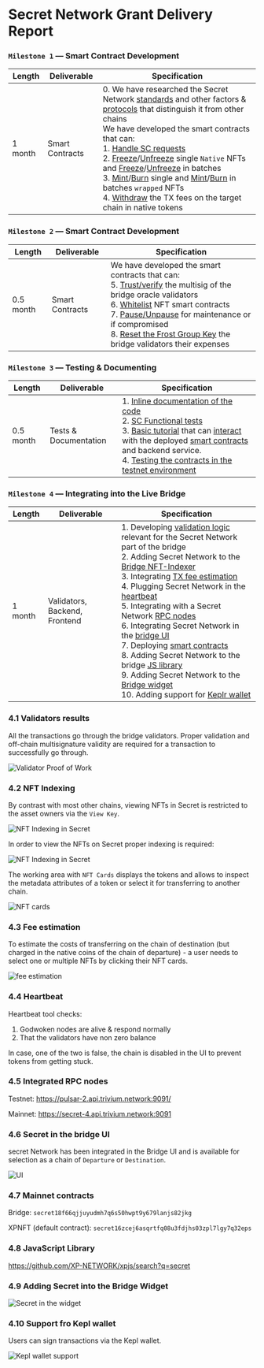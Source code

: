 # Secret Network Grant Delivery Report

### `Milestone 1` — Smart Contract Development

| Length | Deliverable | Specification |
|-|-|-|
| 1 month | Smart Contracts | 0. We have researched the Secret Network [standards](https://scrt.network/about/secret-nfts) and other factors & [protocols](https://docs.scrt.network/dev/privacy-model-of-secret-contracts.html) that distinguish it from other chains<br/>We have developed the smart contracts that can:<br/>1. [Handle SC requests](https://github.com/XP-NETWORK/secret-bridge/blob/master/src/contract.rs#L574-L595)<br/>2. [Freeze](https://github.com/XP-NETWORK/secret-bridge/blob/master/src/contract.rs#L348-L405)/[Unfreeze](https://github.com/XP-NETWORK/secret-bridge/blob/master/src/contract.rs#L224-L244) single `Native` NFTs and [Freeze](https://github.com/XP-NETWORK/secret-bridge/blob/master/src/contract.rs#L406-L473)/[Unfreeze](https://github.com/XP-NETWORK/secret-bridge/blob/master/src/contract.rs#L245-L280) in batches<br/>3. [Mint](https://github.com/XP-NETWORK/secret-bridge/blob/master/src/contract.rs#L281-L306)/[Burn](https://github.com/XP-NETWORK/secret-bridge/blob/master/src/contract.rs#L474-L517) single and [Mint](https://github.com/XP-NETWORK/secret-bridge/blob/master/src/contract.rs#L307-L347)/[Burn](https://github.com/XP-NETWORK/secret-bridge/blob/master/src/contract.rs#L518-L572) in batches `wrapped` NFTs<br/>4. [Withdraw](https://github.com/XP-NETWORK/secret-bridge/blob/master/src/contract.rs#L199-L218) the TX fees on the target chain in native tokens|

### `Milestone 2` — Smart Contract Development

| Length | Deliverable | Specification |
|-|-|-|
| 0.5 month | Smart Contracts | We have developed the smart contracts that can:<br>5. [Trust/verify](https://github.com/XP-NETWORK/secret-bridge/blob/master/src/contract.rs#L53-L127) the multisig of the bridge oracle validators<br/>6. [Whitelist](https://github.com/XP-NETWORK/secret-bridge/blob/master/src/contract.rs#L219-L223) NFT smart contracts<br/>7. [Pause/Unpause](https://github.com/XP-NETWORK/secret-bridge/blob/master/src/contract.rs#L184-L189) for maintenance or if compromised<br/>8. [Reset the Frost Group Key](https://github.com/XP-NETWORK/secret-bridge/blob/master/src/contract.rs#L190-L198) the bridge validators their expenses|

### `Milestone 3` — Testing & Documenting

| Length | Deliverable | Specification |
|-|-|-|
| 0.5 month | Tests & Documentation | 1. [Inline documentation of the code](https://github.com/XP-NETWORK/secret-bridge/commit/2ff8f610a8b905796a5d8fc626e26dd322b4de76)<br/>2. [SC Functional tests](https://github.com/XP-NETWORK/secret-bridge/blob/master/src/tests.rs)<br/>3. [Basic tutorial](https://github.com/XP-NETWORK/testing-secret_network) that can [interact](https://secretnodes.com/secret/chains/pulsar-2/contracts/secret146snljq0kjsva7qrx4am54nv3fhfaet7srx4n2) with the deployed [smart contracts](https://github.com/XP-NETWORK/xpjs/blob/secretjs/src/factory/factories.ts#L267-L280) and backend service.<br/>4. [Testing the contracts in the testnet environment](https://github.com/XP-NETWORK/testing-secret_network#minting-an-nft-on-secret)|

### `Milestone 4` — Integrating into the Live Bridge
| Length | Deliverable | Specification |
|-|-|-|
| 1 month | Validators, Backend, Frontend | 1. Developing [validation logic](#41-validators-results) relevant for the Secret Network part of the bridge<br/>2. Adding Secret Network to the [Bridge NFT-Indexer](#42-nft-indexing)<br/>3. Integrating [TX fee estimation](#43-fee-estimation)<br/>4. Plugging Secret Network in the [heartbeat](#44-heartbeat)<br/>5. Integrating with a Secret Network [RPC nodes](#45-integrated-rpc-nodes)<br/>6. Integrating Secret Network in the [bridge UI](#46-secret-in-the-bridge-ui)<br/>7. Deploying [smart contracts](#47-mainnet-contracts)<br/>8. Adding Secret Network to the bridge [JS library](#48-javascript-library)<br/>9. Adding Secret Network to the [Bridge widget](#49-adding-secret-into-the-bridge-widget)<br/>10. Adding support for [Keplr wallet](#410-support-fro-kepl-wallet)|


### 4.1 Validators results

All the transactions go through the bridge validators. Proper validation and off-chain multisignature validity are required for a transaction to successfully go through.

![Validator Proof of Work](assets/Secret_in_the_Bridge.png)

### 4.2 NFT Indexing

By contrast with most other chains, viewing NFTs in Secret is restricted to the asset owners via the `View Key`.

![NFT Indexing in Secret](assets/Secret_nft_indexing.png)

In order to view the NFTs on Secret proper indexing is required:

![NFT Indexing in Secret](assets/Viewwing_secret_nfts.png)

The working area with `NFT Cards` displays the tokens and allows to inspect the metadata attributes of a token or select it for transferring to another chain.

![NFT cards](assets/nft_cards.png)

### 4.3 Fee estimation

To estimate the costs of transferring on the chain of destination (but charged in the native coins of the chain of departure) - a user needs to select one or multiple NFTs by clicking their NFT cards.

![fee estimation](assets/Secret_fee_estimation.png)

### 4.4 Heartbeat

Heartbeat tool checks:
1. Godwoken nodes are alive & respond normally
2. That the validators have  non zero balance

In case, one of the two is false, the chain is disabled in the UI to prevent tokens from getting stuck.

### 4.5 Integrated RPC nodes

Testnet: https://pulsar-2.api.trivium.network:9091/

Mainnet: https://secret-4.api.trivium.network:9091

### 4.6 Secret in the bridge UI

secret Network has been integrated in the Bridge UI and is available for selection as a chain of `Departure` or `Destination`.

![UI](assets/Secret_in_the_ui.png)

### 4.7 Mainnet contracts

Bridge: `secret18f66qjjuyudmh7q6s50hwpt9y679lanjs82jkg`

XPNFT (default contract): `secret16zcej6asqrtfq08u3fdjhs03zpl7lgy7q32eps`

### 4.8 JavaScript Library

https://github.com/XP-NETWORK/xpjs/search?q=secret

### 4.9 Adding Secret into the Bridge Widget

![Secret in the widget](./assets/Secret_in_the_widget.png)

### 4.10 Support fro Kepl wallet

Users can sign transactions via the Kepl wallet.

![Kepl wallet support](assets/Keplr_wallet_support.png)